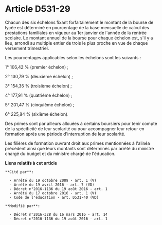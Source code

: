 # Article D531-29

Chacun des six échelons fixant forfaitairement le montant de la bourse de lycée est déterminé en pourcentage de la base
mensuelle de calcul des prestations familiales en vigueur au 1er janvier de l'année de la rentrée scolaire. Le montant annuel
de la bourse pour chaque échelon est, s'il y a lieu, arrondi au multiple entier de trois le plus proche en vue de chaque
versement trimestriel.

Les pourcentages applicables selon les échelons sont les suivants : 

1° 106,42 % (premier échelon) ; 

2° 130,79 % (deuxième échelon) ; 

3° 154,35 % (troisième échelon) ; 

4° 177,91 % (quatrième échelon) ; 

5° 201,47 % (cinquième échelon) ; 

6° 225,84 % (sixième échelon). 

Des primes sont par ailleurs allouées à certains boursiers pour tenir compte de la spécificité de leur scolarité ou pour
accompagner leur retour en formation après une période d'interruption de leur scolarité.

Les filières de formation ouvrant droit aux primes mentionnées à l'alinéa précédent ainsi que leurs montants sont déterminés
par arrêté du ministre chargé du budget et du ministre chargé de l'éducation.

**Liens relatifs à cet article**

	**Cité par**:

	  - Arrêté du 19 octobre 2009 - art. 1 (V)
	  - Arrêté du 19 avril 2016 - art. 7 (VD)
	  - Décret n°2016-1136 du 19 août 2016 - art. 1
	  - Arrêté du 17 octobre 2016 - art. 1 (V)
	  - Code de l'éducation - art. D531-40 (VD)

	**Modifié par**:

	  - Décret n°2016-328 du 16 mars 2016 - art. 14
	  - Décret n°2016-1136 du 19 août 2016 - art. 1
